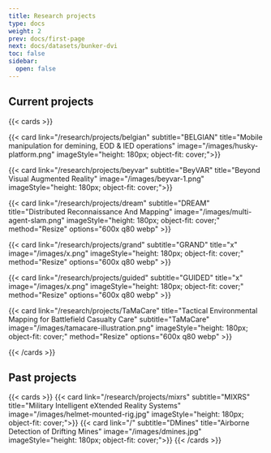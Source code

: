 ```yaml
---
title: Research projects
type: docs
weight: 2
prev: docs/first-page
next: docs/datasets/bunker-dvi
toc: false
sidebar:
  open: false
---
```




## Current projects

{{< cards >}}

  {{< card link="/research/projects/belgian" 
  subtitle="BELGIAN" title="Mobile manipulation for demining, EOD & IED operations" image="/images/husky-platform.png" 
  imageStyle="height: 180px; object-fit: cover;">}}

  {{< card link="/research/projects/beyvar" 
  subtitle="BeyVAR" title="Beyond Visual Augmented Reality"  image="/images/beyvar-1.png"
  imageStyle="height: 180px; object-fit: cover;">}}

  {{< card link="/research/projects/dream" 
  subtitle="DREAM" title="Distributed Reconnaissance And Mapping" image="/images/multi-agent-slam.png" 
  imageStyle="height: 180px; object-fit: cover;" method="Resize" options="600x q80 webp" >}}

  {{< card link="/research/projects/grand" 
  subtitle="GRAND" title="x" image="/images/x.png" 
  imageStyle="height: 180px; object-fit: cover;" method="Resize" options="600x q80 webp" >}}

  {{< card link="/research/projects/guided" 
  subtitle="GUIDED" title="x" image="/images/x.png" 
  imageStyle="height: 180px; object-fit: cover;" method="Resize" options="600x q80 webp" >}}

  {{< card link="/research/projects/TaMaCare" 
  title="Tactical Environmental Mapping for Battlefield Casualty Care" subtitle="TaMaCare" image="/images/tamacare-illustration.png" 
  imageStyle="height: 180px; object-fit: cover;" method="Resize" options="600x q80 webp" >}}


{{< /cards >}}


## Past projects 


{{< cards >}}
  {{< card link="/research/projects/mixrs" subtitle="MIXRS" title="Military Intelligent eXtended Reality Systems" image="/images/helmet-mounted-rig.jpg" 
  imageStyle="height: 180px; object-fit: cover;">}}
  {{< card link="/" subtitle="DMines" title="Airborne Detection of Drifting Mines" image="/images/dmines.jpg"
  imageStyle="height: 180px; object-fit: cover;">}}
{{< /cards >}}

